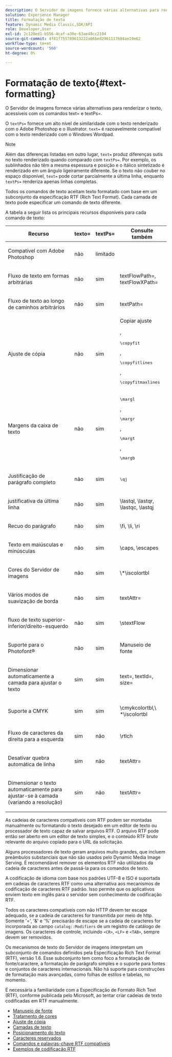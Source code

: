 ```yaml
---
description: O Servidor de imagens fornece várias alternativas para renderizar o texto, acessíveis com os comandos text= e textPs=.
solution: Experience Manager
title: Formatação de texto
feature: Dynamic Media Classic,SDK/API
role: Developer,User
exl-id: 2c120ed1-b556-4caf-a30e-63ae48cc2104
source-git-commit: 4f81f755789613222a66bed2961117604ae19e62
workflow-type: tm+mt
source-wordcount: '560'
ht-degree: 0%

---
```


# Formatação de texto{#text-formatting}

O Servidor de imagens fornece várias alternativas para renderizar o texto, acessíveis com os comandos text= e textPs=.

O `textPs=` fornece um alto nível de similaridade com o texto renderizado com o Adobe Photoshop e o Illustrator. `text=` é razoavelmente compatível com o texto renderizado com o Windows Wordpad.

>[!NOTE]
>
>Além das diferenças listadas em outro lugar, `text=` produz diferenças sutis no texto renderizado quando comparado com `textPs=`. Por exemplo, os sublinhados não têm a mesma espessura e posição e o itálico sintetizado é renderizado em um ângulo ligeiramente diferente. Se o texto não couber no espaço disponível, `text=` pode cortar parcialmente a última linha, enquanto `textPs=` renderiza apenas linhas completas.

Todos os comandos de texto aceitam texto formatado com base em um subconjunto da especificação RTF (Rich Text Format). Cada camada de texto pode especificar um comando de texto diferente.

A tabela a seguir lista os principais recursos disponíveis para cada comando de texto:

<table id="table_9C41CBDA94C24805B538E5049B0137C6"> 
 <thead> 
  <tr> 
   <th class="entry"> <b> Recurso</b> </th> 
   <th class="entry"> <b> texto=</b> </th> 
   <th class="entry"> <b> textPs=</b> </th> 
   <th class="entry"> <b> Consulte também</b> </th> 
  </tr> 
 </thead>
 <tbody> 
  <tr> 
   <td> <p> Compatível com Adobe Photoshop </p> </td> 
   <td> <p> não </p> </td> 
   <td> <p> limitado </p> </td> 
   <td> <p> </p> </td> 
  </tr> 
  <tr> 
   <td> <p>Fluxo de texto em formas arbitrárias </p> </td> 
   <td> <p>não </p> </td> 
   <td> <p>sim </p> </td> 
   <td> <p>textFlowPath=, textFlowXPath= </p> </td> 
  </tr> 
  <tr> 
   <td> <p>Fluxo de texto ao longo de caminhos arbitrários </p> </td> 
   <td> <p>não </p> </td> 
   <td> <p>sim </p> </td> 
   <td> <p>textPath= </p> </td> 
  </tr> 
  <tr> 
   <td> <p>Ajuste de cópia </p> </td> 
   <td> <p>não </p> </td> 
   <td> <p>sim </p> </td> 
   <td> Copiar ajuste <p>, <pre>\copyfit</pre>, <pre>\copyfitlines</pre>, <pre>\copyfitmaxlines</pre> </p> </td> 
  </tr> 
  <tr> 
   <td> <p>Margens da caixa de texto </p> </td> 
   <td> <p>não </p> </td> 
   <td> <p>sim </p> </td> 
   <td> <p><pre>\margl</pre>, <pre>\margr</pre>, <pre>\margt</pre>, <pre>\margb</pre> </p> </td> 
  </tr> 
  <tr> 
   <td> <p>Justificação de parágrafo completo </p> </td> 
   <td> <p>não </p> </td> 
   <td> <p>sim </p> </td> 
   <td> <p><pre>\qj</pre> </p> </td> 
  </tr> 
  <tr> 
   <td> <p>justificativa da última linha </p> </td> 
   <td> <p>não </p> </td> 
   <td> <p>sim </p> </td> 
   <td> <p>\lastql, \lastqr, \lastqc, \lastqj </p> </td> 
  </tr> 
  <tr> 
   <td> <p>Recuo do parágrafo </p> </td> 
   <td> <p>não </p> </td> 
   <td> <p>sim </p> </td> 
   <td> <p>\fi, \li, \ri </p> </td> 
  </tr> 
  <tr> 
   <td> <p>Texto em maiúsculas e minúsculas </p> </td> 
   <td> <p>não </p> </td> 
   <td> <p>sim </p> </td> 
   <td> <p>\caps, \escapes </p> </td> 
  </tr> 
  <tr> 
   <td> <p>Cores do Servidor de imagens </p> </td> 
   <td> <p>não </p> </td> 
   <td> <p>sim </p> </td> 
   <td> <p>\*\iscolortbl </p> </td> 
  </tr> 
  <tr> 
   <td> <p>Vários modos de suavização de borda </p> </td> 
   <td> <p>não </p> </td> 
   <td> <p>sim </p> </td> 
   <td> <p>textAttr= </p> </td> 
  </tr> 
  <tr> 
   <td> <p>fluxo de texto superior-inferior/direito-esquerdo </p> </td> 
   <td> <p>não </p> </td> 
   <td> <p>sim </p> </td> 
   <td> <p>\stextFlow </p> </td> 
  </tr> 
  <tr> 
   <td> <p>Suporte para o Photofont® </p> </td> 
   <td> <p>não </p> </td> 
   <td> <p>sim </p> </td> 
   <td> Manuseio de fonte </td> 
  </tr> 
  <tr> 
   <td> <p>Dimensionar automaticamente a camada para ajustar o texto </p> </td> 
   <td> <p>sim </p> </td> 
   <td> <p>sim </p> </td> 
   <td> <p>text=, textId=, size= </p> </td> 
  </tr> 
  <tr> 
   <td> <p>Suporte a CMYK </p> </td> 
   <td> <p>sim </p> </td> 
   <td> <p>sim </p> </td> 
   <td> <p>\cmykcolortbl,\ *\iscolortbl </p> </td> 
  </tr> 
  <tr> 
   <td> <p>Fluxo de caracteres da direita para a esquerda </p> </td> 
   <td> <p>sim </p> </td> 
   <td> <p>não </p> </td> 
   <td> <p>\rtlch </p> </td> 
  </tr> 
  <tr> 
   <td> <p>Desativar quebra automática de linha </p> </td> 
   <td> <p>sim </p> </td> 
   <td> <p>não </p> </td> 
   <td> <p>textAttr= </p> </td> 
  </tr> 
  <tr> 
   <td> <p>Dimensionar o texto automaticamente para ajustar-se à camada (variando a resolução) </p> </td> 
   <td> <p>sim </p> </td> 
   <td> <p>não </p> </td> 
   <td> <p>textAttr= </p> </td> 
  </tr> 
 </tbody> 
</table>

As cadeias de caracteres compatíveis com RTF podem ser montadas manualmente ou formatando o texto desejado em um editor de texto ou processador de texto capaz de salvar arquivos RTF. O arquivo RTF pode então ser aberto em um editor de texto simples, e o conteúdo RTF bruto relevante do arquivo copiado para o URL da solicitação.

Alguns processadores de texto geram arquivos muito grandes, que incluem preâmbulos substanciais que não são usados pelo Dynamic Media Image Serving. É recomendável remover os elementos RTF não utilizados da cadeia de caracteres antes de passá-la para os comandos de texto.

A codificação de idioma com base nos padrões UTF-8 e ISO é suportada em cadeias de caracteres RTF como uma alternativa aos mecanismos de codificação de caracteres RTF padrão. Isso permite que os aplicativos enviem texto em inglês para o servidor sem conhecimento de codificação RTF.

Todos os caracteres compatíveis com não HTTP devem ter escape adequado, se a cadeia de caracteres for transmitida por meio de http. Somente &#39;=&#39;, &#39;&amp;&#39; e &#39;%&#39; precisarão de escape se a cadeia de caracteres for incorporada ao campo `catalog::Modifiers` de um registro de catálogo de imagens. Os caracteres de controle, incluindo `<CR>`, `<LF>` e `<TAB>`, sempre devem ser removidos.

Os mecanismos de texto do Servidor de imagens interpretam um subconjunto de comandos definidos pela Especificação Rich Text Format (RTF), versão 1.6. Esse subconjunto tem como foco a formatação de fonte/caractere, a formatação de parágrafo simples e o suporte para fontes e conjuntos de caracteres internacionais. Não há suporte para construções de formatação mais avançadas, como folhas de estilos e tabelas, no momento.

É necessária a familiaridade com a Especificação de Formato Rich Text (RTF), conforme publicada pelo Microsoft, ao tentar criar cadeias de texto codificadas em RTF manualmente.

* [Manuseio de fonte](r-font-handling.md)
* [Tratamento de cores](r-color-handling.md)
* [Ajuste de cópia](r-copy-fitting.md)
* [Camadas de texto](r-text-layers.md)
* [Posicionamento do texto](r-text-positioning.md)
* [Caracteres reservados](r-reserved-characters.md)
* [Comandos e palavras-chave RTF compatíveis](c-supported-rtf-commands-and-keywords/c-supported-rtf-commands-and-keywords.md)
* [Exemplos de codificação RTF](r-rtf-encoding-examples.md)
